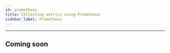 ```yaml
---
id: prometheus
title: Collecting metrics using Prometheus
sidebar_label: Prometheus
---
```


---

## Coming soon
